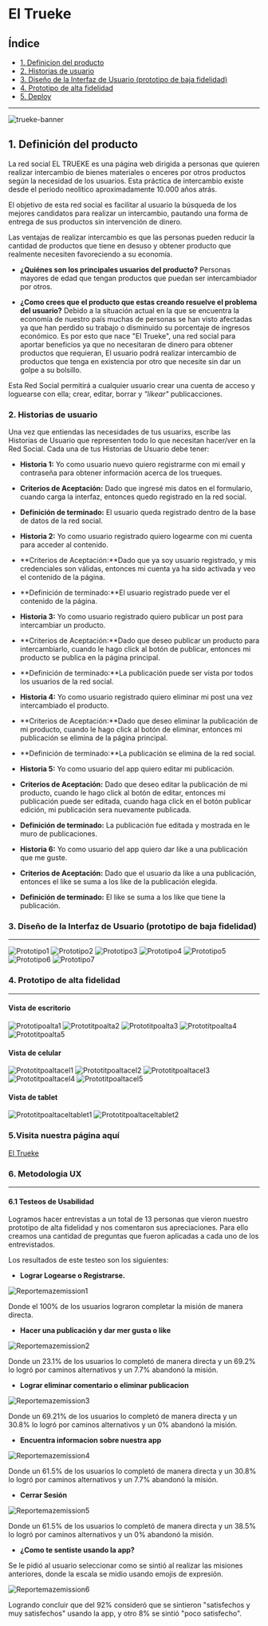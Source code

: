 # El Trueke

## Índice


* [1. Definicion del producto](#1-Definicion-del-producto)
* [2. Historias de usuario](#2-historias-de-usuario)
* [3. Diseño de la Interfaz de Usuario (prototipo de baja fidelidad)](#5-Diseño-de-la-interfaz-de-usuario)
* [4. Prototipo de alta fidelidad](#4-Prototipo-de-alta-fidelidad)
* [5. Deploy](#5-Visita-nuestra-página-aquí)

***
![trueke-banner](/src/img/logo3.png)



## 1. Definición del producto

La red social EL TRUEKE es una página web dirigida a personas que quieren realizar intercambio de bienes materiales o enceres por otros productos según la necesidad de los usuarios. Esta práctica de intercambio existe desde el periodo neolítico aproximadamente  10.000 años atrás. 

El objetivo de esta red social es facilitar al usuario la búsqueda de los mejores candidatos para realizar un intercambio, pautando una forma de entrega de sus productos sin intervención de dinero.

Las ventajas de realizar intercambio es que las personas pueden reducir la cantidad de productos que tiene en desuso y obtener producto que realmente necesiten favoreciendo a su economía.

* **¿Quiénes son los principales usuarios del producto?**
Personas mayores de edad que tengan productos que puedan ser intercambiador por otros.

* **¿Como crees que el producto que estas creando resuelve el problema del usuario?** 
Debido a la situación actual en la que se encuentra la economía de nuestro país muchas de personas se han visto afectadas ya que han perdido su trabajo o disminuido su porcentaje de ingresos económico. Es por esto que nace "El Trueke", una red social para aportar beneficios ya que no necesitaran de dinero para obtener productos que requieran, El usuario podrá realizar intercambio de productos que tenga en existencia por otro que necesite sin dar un golpe a su bolsillo.

Esta Red Social permitirá a cualquier usuario crear una cuenta de
acceso y loguearse con ella; crear, editar, borrar y _"likear"_ publicacciones.

### 2. Historias de usuario

Una vez que entiendas las necesidades de tus usuarixs, escribe las Historias de
Usuario que representen todo lo que necesitan hacer/ver en la Red Social. Cada
una de tus Historias de Usuario debe tener:

* **Historia 1:** Yo como usuario nuevo quiero registrarme con mi email y contraseña
para obtener información acerca de los trueques.
* **Criterios de Aceptación:** Dado que ingresé mis datos en el formulario, cuando carga 
la interfaz, entonces quedo registrado en la red social.
* **Definición de terminado:** El usuario queda registrado dentro de la base de datos
de la red social.

* **Historia 2:** Yo como usuario registrado quiero logearme con mi cuenta
para acceder al contenido.
* **Criterios de Aceptación:**Dado que ya soy usuario registrado, y mis credenciales
son válidas, entonces mi cuenta ya ha sido activada y veo el contenido de la página.
* **Definición de terminado:**El usuario registrado puede ver el contenido de la página.

* **Historia 3:** Yo como usuario registrado quiero publicar un post para
intercambiar un producto.
* **Criterios de Aceptación:**Dado que deseo publicar un producto para intercambiarlo,
cuando le hago click al botón de publicar, entonces mi producto se publica en la página principal.
* **Definición de terminado:**La publicación puede ser vista por todos los usuarios de la red social.

* **Historia 4:** Yo como usuario registrado quiero eliminar mi post una vez intercambiado el producto.
* **Criterios de Aceptación:**Dado que deseo eliminar la publicación de mi producto,
cuando le hago click al botón de eliminar, entonces mi publicación se elimina de la página principal.
* **Definición de terminado:**La publicación se elimina de la red social.

* **Historia 5:** Yo como usuario del app quiero editar mi publicación.
* **Criterios de Aceptación:** Dado que deseo editar la publicación de mi producto, cuando le hago click al botón de editar, entonces mi publicación puede ser editada, cuando haga click en el botón publicar edición, mi publicación sera nuevamente publicada.
* **Definición de terminado:** La publicación fue editada y mostrada en le muro de publicaciones.

* **Historia 6:** Yo como usuario del app quiero dar like a una publicación que me guste.
* **Criterios de Aceptación:** Dado que el usuario da like a una publicación, entonces el like se suma a los like de la publicación elegida.
* **Definición de terminado:** El like se suma a los like que tiene la publicación.


### 3. Diseño de la Interfaz de Usuario (prototipo de baja fidelidad)

***
![Prototipo1](/src/img/readme/home1.png)
![Prototipo2](/src/img/readme/home2.png)
![Prototipo3](/src/img/readme/home3.png)
![Prototipo4](/src/img/readme/home4.png)
![Prototipo5](/src/img/readme/home5.png)
![Prototipo6](/src/img/readme/home6.png)
![Prototipo7](/src/img/readme/home7.png)


### 4. Prototipo de alta fidelidad

***
#### Vista de escritorio
![Prototipoalta1](/src/img/readme/alta1.PNG)
![Prototitpoalta2](/src/img/readme/alta2.PNG)
![Prototitpoalta3](/src/img/readme/alta3.PNG)
![Prototitpoalta4](/src/img/readme/alta4.PNG)
![Prototitpoalta5](/src/img/readme/alta5.PNG)


#### Vista de celular
![Prototitpoaltacel1](/src/img/readme/altacel1.PNG)
![Prototitpoaltacel2](/src/img/readme/altacel2.PNG)
![Prototitpoaltacel3](/src/img/readme/altacel3.PNG)
![Prototitpoaltacel4](/src/img/readme/altacel4.PNG)
![Prototitpoaltacel5](/src/img/readme/altacel5.PNG)



#### Vista de tablet
![Prototitpoaltaceltablet1](/src/img/readme/altatablet1.PNG)
![Prototitpoaltaceltablet2](/src/img/readme/altatablet2.PNG)




### 5.Visita nuestra página aquí

[El Trueke](https://constanza-oreste.github.io/SCL013-social-network/src/index.html)


### 6. Metodologia UX

***
#### 6.1 Testeos de Usabilidad

Logramos hacer entrevistas a un total de 13 personas que vieron nuestro prototipo de alta fidelidad y nos comentaron sus apreciaciones. Para ello creamos una cantidad de preguntas que fueron aplicadas a cada uno de los entrevistados.

Los resultados de este testeo son los siguientes:

* **Lograr Logearse o Registrarse.**

![Reportemazemission1](/src/img/readme/Reportemazzemission1.png)

Donde el 100% de los usuarios lograron completar la misión de manera directa.

* **Hacer una publicación y dar mer gusta o like**

![Reportemazemission2](/src/img/readme/Reportemazzemission2.png)

Donde un 23.1% de los usuarios lo completó de manera directa y un 69.2% lo logró por caminos alternativos y un 7.7% abandonó la misión.

* **Lograr eliminar comentario o eliminar publicacion**

![Reportemazemission3](/src/img/readme/Reportemazzemission3.png)

Donde un 69.21% de los usuarios lo completó de manera directa y un 30.8% lo logró por caminos alternativos y un 0% abandonó la misión.

* **Encuentra informacion sobre nuestra app**

![Reportemazemission4](/src/img/readme/Reportemazzemission4.png)

Donde un 61.5% de los usuarios lo completó de manera directa y un 30.8% lo logró por caminos alternativos y un 7.7% abandonó la misión.

* **Cerrar Sesión**

![Reportemazemission5](/src/img/readme/Reportemazzemission5.png)

Donde un 61.5% de los usuarios lo completó de manera directa y un 38.5% lo logró por caminos alternativos y un 0% abandonó la misión.

* **¿Como te sentiste usando la app?**

Se le pidió al usuario seleccionar como se sintió al realizar las misiones anteriores, donde la escala se midio usando emojis de expresión.

![Reportemazemission6](/src/img/readme/Reportemazzemission6.png)

Logrando concluir que  del 92% consideró que se sintieron "satisfechos y muy satisfechos" usando la app, y otro 8% se sintió "poco satisfecho".




